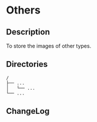# Others

## Description

To store the images of other types.


## Directories

```
/
├── ...
│   └── ...
└── ...
```


## ChangeLog

